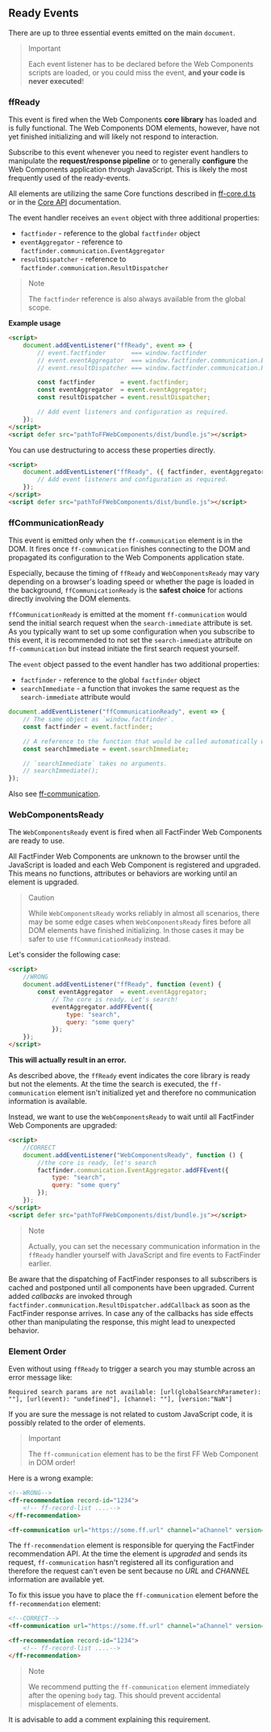 ## Ready Events

There are up to three essential events emitted on the main `document`.

> Important
>
> Each event listener has to be declared before the Web Components scripts are loaded, or you could miss the event, **and your code is never executed**!


### ffReady

This event is fired when the Web Components **core library** has loaded and is fully functional.
The Web Components DOM elements, however, have not yet finished initializing and will likely not respond to interaction.

Subscribe to this event whenever you need to register event handlers to manipulate the **request/response pipeline** or to generally **configure** the Web Components application through JavaScript.
This is likely the most frequently used of the ready-events.

All elements are utilizing the same Core functions described in [ff-core.d.ts](https://github.com/FACT-Finder-Web-Components/ff-web-components/blob/master/dist/ff-core.d.ts) or in the [Core API](/api/4.x/core-result-dispatcher) documentation.

The event handler receives an `event` object with three additional properties:

- `factfinder` - reference to the global `factfinder` object
- `eventAggregator` - reference to `factfinder.communication.EventAggregator`
- `resultDispatcher` - reference to `factfinder.communication.ResultDispatcher`

> Note
>
> The `factfinder` reference is also always available from the global scope.

**Example usage**
```html
<script>
    document.addEventListener("ffReady", event => {
        // event.factfinder       === window.factfinder
        // event.eventAggregator  === window.factfinder.communication.EventAggregator
        // event.resultDispatcher === window.factfinder.communication.ResultDispatcher

        const factfinder       = event.factfinder;
        const eventAggregator  = event.eventAggregator;
        const resultDispatcher = event.resultDispatcher;

        // Add event listeners and configuration as required.
    });
</script>
<script defer src="pathToFFWebComponents/dist/bundle.js"></script>
```

You can use destructuring to access these properties directly.

```html
<script>
    document.addEventListener("ffReady", ({ factfinder, eventAggregator, resultDispatcher }) => {
        // Add event listeners and configuration as required.
    });
</script>
<script defer src="pathToFFWebComponents/dist/bundle.js"></script>
```


### ffCommunicationReady

This event is emitted only when the `ff-communication` element is in the DOM.
It fires once `ff-communication` finishes connecting to the DOM and propagated its configuration to the Web Components application state.

Especially, because the timing of `ffReady` and `WebComponentsReady` may vary depending on a browser's loading speed or whether the page is loaded in the background, `ffCommunicationReady` is the **safest choice** for actions directly involving the DOM elements.

`ffCommunicationReady` is emitted at the moment `ff-communication` would send the initial search request when the `search-immediate` attribute is set.
As you typically want to set up some configuration when you subscribe to this event, it is recommended to not set the `search-immediate` attribute on `ff-communication` but instead initiate the first search request yourself.

The `event` object passed to the event handler has two additional properties:

- `factfinder` - reference to the global `factfinder` object
- `searchImmediate` - a function that invokes the same request as the `search-immediate` attribute would

```js
document.addEventListener("ffCommunicationReady", event => {
    // The same object as `window.factfinder`.
    const factfinder = event.factfinder;

    // A reference to the function that would be called automatically when using the `search-immediate` attribute.
    const searchImmediate = event.searchImmediate;

    // `searchImmediate` takes no arguments.
    // searchImmediate();
});
```

Also see [ff-communication](/api/4.x/ff-communication).


### WebComponentsReady

The `WebComponentsReady` event is fired when all FactFinder Web Components are ready to use.

All FactFinder Web Components are unknown to the browser until the JavaScript is loaded and each Web Component is registered and upgraded.
This means no functions, attributes or behaviors are working until an element is upgraded.

> Caution
>
> While `WebComponentsReady` works reliably in almost all scenarios, there may be some edge cases when `WebComponentsReady` fires before all DOM elements have finished initializing.
> In those cases it may be safer to use `ffCommunicationReady` instead.

Let's consider the following case:
```html
<script>
    //WRONG
    document.addEventListener("ffReady", function (event) {
        const eventAggregator  = event.eventAggregator;
            // The core is ready. Let's search!
            eventAggregator.addFFEvent({
                type: "search",
                query: "some query"
            });
    });
</script>
```

**This will actually result in an error.**

As described above, the `ffReady` event indicates the core library is ready but not the elements.
At the time the search is executed, the `ff-communication` element isn't initialized yet and therefore no communication information is available.

Instead, we want to use the `WebComponentsReady` to wait until all FactFinder Web Components are upgraded:
```html
<script>
    //CORRECT
    document.addEventListener("WebComponentsReady", function () {
        //the core is ready, let's search
        factfinder.communication.EventAggregator.addFFEvent({
            type: "search",
            query: "some query"
        });
    });
</script>
<script defer src="pathToFFWebComponents/dist/bundle.js"></script>
```

> Note
>
> Actually, you can set the necessary communication information in the `ffReady` handler yourself with JavaScript and fire events to FactFinder earlier.

Be aware that the dispatching of FactFinder responses to all subscribers is cached and postponed until all components have been upgraded.
Current added _callbacks_ are invoked through `factfinder.communication.ResultDispatcher.addCallback` as soon as the FactFinder response arrives.
In case any of the callbacks has side effects other than manipulating the response, this might lead to unexpected behavior.


### Element Order

Even without using `ffReady` to trigger a search you may stumble across an error message like:

`Required search params are not available: [url(globalSearchParameter): ""], [url(event): "undefined"], [channel: ""], [version:"NaN"]`

If you are sure the message is not related to custom JavaScript code, it is possibly related to the order of elements.

> Important
>
> The `ff-communication` element has to be the first FF Web Component in DOM order!

Here is a wrong example:

```html
<!--WRONG-->
<ff-recommendation record-id="1234">
    <!-- ff-record-list ....-->
</ff-recommendation>

<ff-communication url="https://some.ff.url" channel="aChannel" version="ng" api="v5"></ff-communication>
```

The `ff-recommendation` element is responsible for querying the FactFinder recommendation API.
At the time the element is _upgraded_ and sends its request, `ff-communication` hasn't registered all its configuration and therefore the request can't even be sent because no _URL_ and _CHANNEL_ information are available yet.

To fix this issue you have to place the `ff-communication` element before the `ff-recommendation` element:
```html
<!--CORRECT-->
<ff-communication url="https://some.ff.url" channel="aChannel" version="ng" api="v5"></ff-communication>

<ff-recommendation record-id="1234">
    <!-- ff-record-list ....-->
</ff-recommendation>
```

> Note
>
> We recommend putting the `ff-communication` element immediately after the opening `body` tag.
> This should prevent accidental misplacement of elements.

It is advisable to add a comment explaining this requirement.

